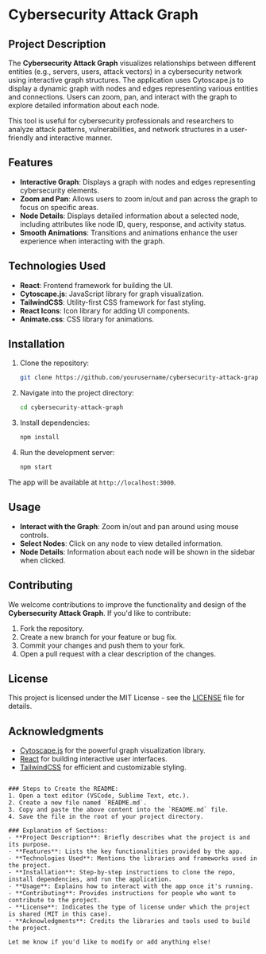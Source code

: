 # Cybersecurity Attack Graph

## Project Description
The **Cybersecurity Attack Graph** visualizes relationships between different entities (e.g., servers, users, attack vectors) in a cybersecurity network using interactive graph structures. The application uses Cytoscape.js to display a dynamic graph with nodes and edges representing various entities and connections. Users can zoom, pan, and interact with the graph to explore detailed information about each node.

This tool is useful for cybersecurity professionals and researchers to analyze attack patterns, vulnerabilities, and network structures in a user-friendly and interactive manner.

## Features
- **Interactive Graph**: Displays a graph with nodes and edges representing cybersecurity elements.
- **Zoom and Pan**: Allows users to zoom in/out and pan across the graph to focus on specific areas.
- **Node Details**: Displays detailed information about a selected node, including attributes like node ID, query, response, and activity status.
- **Smooth Animations**: Transitions and animations enhance the user experience when interacting with the graph.

## Technologies Used
- **React**: Frontend framework for building the UI.
- **Cytoscape.js**: JavaScript library for graph visualization.
- **TailwindCSS**: Utility-first CSS framework for fast styling.
- **React Icons**: Icon library for adding UI components.
- **Animate.css**: CSS library for animations.

## Installation
1. Clone the repository:
   ```bash
   git clone https://github.com/yourusername/cybersecurity-attack-graph.git
   ```
   
2. Navigate into the project directory:
   ```bash
   cd cybersecurity-attack-graph
   ```

3. Install dependencies:
   ```bash
   npm install
   ```

4. Run the development server:
   ```bash
   npm start
   ```

The app will be available at `http://localhost:3000`.

## Usage
- **Interact with the Graph**: Zoom in/out and pan around using mouse controls.
- **Select Nodes**: Click on any node to view detailed information.
- **Node Details**: Information about each node will be shown in the sidebar when clicked.

## Contributing
We welcome contributions to improve the functionality and design of the **Cybersecurity Attack Graph**. If you'd like to contribute:
1. Fork the repository.
2. Create a new branch for your feature or bug fix.
3. Commit your changes and push them to your fork.
4. Open a pull request with a clear description of the changes.

## License
This project is licensed under the MIT License - see the [LICENSE](LICENSE) file for details.

## Acknowledgments
- [Cytoscape.js](https://js.cytoscape.org/) for the powerful graph visualization library.
- [React](https://reactjs.org/) for building interactive user interfaces.
- [TailwindCSS](https://tailwindcss.com/) for efficient and customizable styling.
```

### Steps to Create the README:
1. Open a text editor (VSCode, Sublime Text, etc.).
2. Create a new file named `README.md`.
3. Copy and paste the above content into the `README.md` file.
4. Save the file in the root of your project directory.

### Explanation of Sections:
- **Project Description**: Briefly describes what the project is and its purpose.
- **Features**: Lists the key functionalities provided by the app.
- **Technologies Used**: Mentions the libraries and frameworks used in the project.
- **Installation**: Step-by-step instructions to clone the repo, install dependencies, and run the application.
- **Usage**: Explains how to interact with the app once it's running.
- **Contributing**: Provides instructions for people who want to contribute to the project.
- **License**: Indicates the type of license under which the project is shared (MIT in this case).
- **Acknowledgments**: Credits the libraries and tools used to build the project.

Let me know if you'd like to modify or add anything else!
